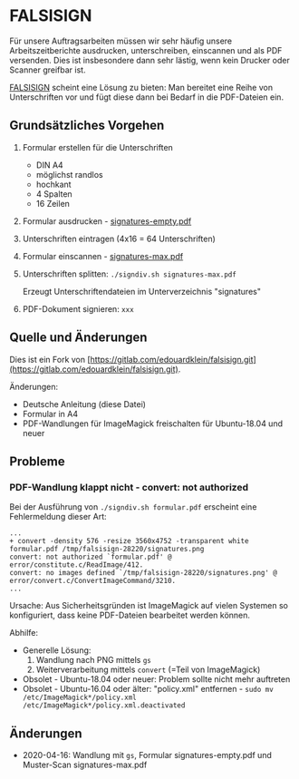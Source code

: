 FALSISIGN
=========

Für unsere Auftragsarbeiten müssen wir sehr häufig unsere
Arbeitszeitberichte ausdrucken, unterschreiben, einscannen
und als PDF versenden. Dies ist insbesondere dann sehr
lästig, wenn kein Drucker oder Scanner greifbar ist.

[FALSISIGN](https://gitlab.com/edouardklein/falsisign.git)
scheint eine Lösung zu bieten: Man bereitet eine Reihe von
Unterschriften vor und fügt diese dann bei Bedarf in die
PDF-Dateien ein.

Grundsätzliches Vorgehen
--------

1. Formular erstellen für die Unterschriften
    * DIN A4
    * möglichst randlos
    * hochkant
    * 4 Spalten
    * 16 Zeilen
2. Formular ausdrucken - [signatures-empty.pdf](signatures-empty.pdf)
3. Unterschriften eintragen (4x16 = 64 Unterschriften)
4. Formular einscannen - [signatures-max.pdf](signatures-max.pdf)
5. Unterschriften splitten: `./signdiv.sh signatures-max.pdf`

   Erzeugt Unterschriftendateien im Unterverzeichnis "signatures"

6. PDF-Dokument signieren: `xxx` 

Quelle und Änderungen
------

Dies ist ein Fork von [https://gitlab.com/edouardklein/falsisign.git](https://gitlab.com/edouardklein/falsisign.git).

Änderungen:

* Deutsche Anleitung (diese Datei)
* Formular in A4
* PDF-Wandlungen für ImageMagick freischalten für Ubuntu-18.04 und neuer

Probleme
--------

### PDF-Wandlung klappt nicht - convert: not authorized

Bei der Ausführung von `./signdiv.sh formular.pdf` erscheint eine Fehlermeldung dieser Art:

```
...
+ convert -density 576 -resize 3560x4752 -transparent white formular.pdf /tmp/falsisign-28220/signatures.png
convert: not authorized `formular.pdf' @ error/constitute.c/ReadImage/412.
convert: no images defined `/tmp/falsisign-28220/signatures.png' @ error/convert.c/ConvertImageCommand/3210.
...
```

Ursache: Aus Sicherheitsgründen ist ImageMagick auf vielen Systemen so konfiguriert, dass keine PDF-Dateien bearbeitet
werden können.

Abhilfe:
* Generelle Lösung:
    1. Wandlung nach PNG mittels `gs`
    2. Weiterverarbeitung mittels `convert` (=Teil von ImageMagick)
* Obsolet - Ubuntu-18.04 oder neuer: Problem sollte nicht mehr auftreten
* Obsolet - Ubuntu-16.04 oder älter: "policy.xml" entfernen - `sudo mv /etc/ImageMagick*/policy.xml /etc/ImageMagick*/policy.xml.deactivated`

Änderungen
----------

* 2020-04-16: Wandlung mit `gs`, Formular signatures-empty.pdf und Muster-Scan signatures-max.pdf

